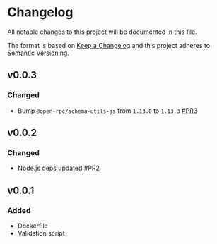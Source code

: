 # Changelog

All notable changes to this project will be documented in this file.

The format is based on [Keep a Changelog][keepachangelog] and this project adheres to [Semantic Versioning][semver].

## v0.0.3

### Changed

- Bump `@open-rpc/schema-utils-js` from `1.13.0` to `1.13.3` [#PR3]

[#PR3]:https://github.com/512k/openrpc-validator-docker/pull/3

## v0.0.2

### Changed

- Node.js deps updated [#PR2]

[#PR2]:https://github.com/512k/openrpc-validator-docker/pull/2

## v0.0.1

### Added

- Dockerfile
- Validation script

[keepachangelog]:https://keepachangelog.com/en/1.0.0/
[semver]:https://semver.org/spec/v2.0.0.html
